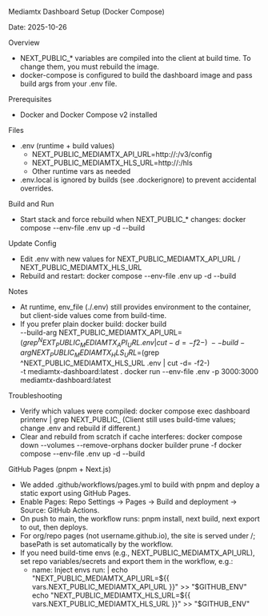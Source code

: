 Mediamtx Dashboard Setup (Docker Compose)

Date: 2025-10-26

Overview
- NEXT_PUBLIC_* variables are compiled into the client at build time. To change them, you must rebuild the image.
- docker-compose is configured to build the dashboard image and pass build args from your .env file.

Prerequisites
- Docker and Docker Compose v2 installed

Files
- .env (runtime + build values)
  - NEXT_PUBLIC_MEDIAMTX_API_URL=http://<host>:<port>/v3/config
  - NEXT_PUBLIC_MEDIAMTX_HLS_URL=http://<host>:<port>/hls
  - Other runtime vars as needed
- .env.local is ignored by builds (see .dockerignore) to prevent accidental overrides.

Build and Run
- Start stack and force rebuild when NEXT_PUBLIC_* changes:
  docker compose --env-file .env up -d --build

Update Config
- Edit .env with new values for NEXT_PUBLIC_MEDIAMTX_API_URL / NEXT_PUBLIC_MEDIAMTX_HLS_URL
- Rebuild and restart:
  docker compose --env-file .env up -d --build

Notes
- At runtime, env_file (./.env) still provides environment to the container, but client-side values come from build-time.
- If you prefer plain docker build:
  docker build \
    --build-arg NEXT_PUBLIC_MEDIAMTX_API_URL=$(grep ^NEXT_PUBLIC_MEDIAMTX_API_URL .env | cut -d= -f2-) \
    --build-arg NEXT_PUBLIC_MEDIAMTX_HLS_URL=$(grep ^NEXT_PUBLIC_MEDIAMTX_HLS_URL .env | cut -d= -f2-) \
    -t mediamtx-dashboard:latest .
  docker run --env-file .env -p 3000:3000 mediamtx-dashboard:latest

Troubleshooting
- Verify which values were compiled:
  docker compose exec dashboard printenv | grep NEXT_PUBLIC_
  (Client still uses build-time values; change .env and rebuild if different.)
- Clear and rebuild from scratch if cache interferes:
  docker compose down --volumes --remove-orphans
  docker builder prune -f
  docker compose --env-file .env up -d --build

GitHub Pages (pnpm + Next.js)
- We added .github/workflows/pages.yml to build with pnpm and deploy a static export using GitHub Pages.
- Enable Pages: Repo Settings -> Pages -> Build and deployment -> Source: GitHub Actions.
- On push to main, the workflow runs: pnpm install, next build, next export to out, then deploys.
- For org/repo pages (not username.github.io), the site is served under /<repo>; basePath is set automatically by the workflow.
- If you need build-time envs (e.g., NEXT_PUBLIC_MEDIAMTX_API_URL), set repo variables/secrets and export them in the workflow, e.g.:
  - name: Inject envs
    run: |
      echo "NEXT_PUBLIC_MEDIAMTX_API_URL=${{ vars.NEXT_PUBLIC_MEDIAMTX_API_URL }}" >> "$GITHUB_ENV"
      echo "NEXT_PUBLIC_MEDIAMTX_HLS_URL=${{ vars.NEXT_PUBLIC_MEDIAMTX_HLS_URL }}" >> "$GITHUB_ENV"
